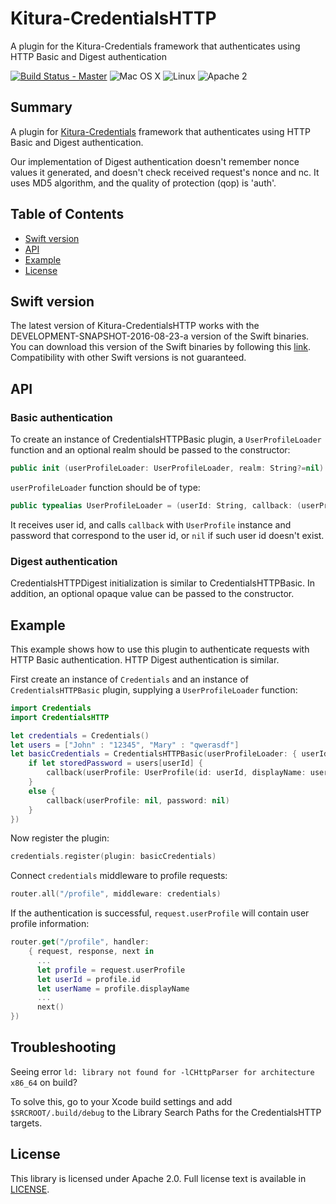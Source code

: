 # Kitura-CredentialsHTTP
A plugin for the Kitura-Credentials framework that authenticates using HTTP Basic and Digest authentication

[![Build Status - Master](https://travis-ci.org/IBM-Swift/Kitura.svg?branch=master)](https://travis-ci.org/IBM-Swift/Kitura-CredentialsHTTP)
![Mac OS X](https://img.shields.io/badge/os-Mac%20OS%20X-green.svg?style=flat)
![Linux](https://img.shields.io/badge/os-linux-green.svg?style=flat)
![Apache 2](https://img.shields.io/badge/license-Apache2-blue.svg?style=flat)

## Summary
A plugin for [Kitura-Credentials](https://github.com/IBM-Swift/Kitura-Credentials) framework that authenticates using HTTP Basic and Digest authentication.

Our implementation of Digest authentication doesn't remember nonce values it generated, and doesn't check received request's nonce and nc. It uses MD5 algorithm, and the quality of protection (qop) is 'auth'.  


## Table of Contents
* [Swift version](#swift-version)
* [API](#api)
* [Example](#example)
* [License](#license)

## Swift version
The latest version of Kitura-CredentialsHTTP works with the DEVELOPMENT-SNAPSHOT-2016-08-23-a version of the Swift binaries. You can download this version of the Swift binaries by following this [link](https://swift.org/download/). Compatibility with other Swift versions is not guaranteed.

## API

### Basic authentication
To create an instance of CredentialsHTTPBasic plugin, a `UserProfileLoader` function and an optional realm should be passed to the constructor:
```swift
public init (userProfileLoader: UserProfileLoader, realm: String?=nil)
```
`userProfileLoader` function should be of type:
```swift
public typealias UserProfileLoader = (userId: String, callback: (userProfile: UserProfile?, password: String?)->Void) -> Void
```
It receives user id, and calls `callback` with `UserProfile` instance and password that correspond to the user id, or `nil` if such user id doesn't exist.

### Digest authentication
CredentialsHTTPDigest initialization is similar to CredentialsHTTPBasic. In addition, an optional opaque value can be passed to the constructor.

## Example

This example shows how to use this plugin to authenticate requests with HTTP Basic authentication. HTTP Digest authentication is similar.
<br>

First create an instance of `Credentials` and an instance of `CredentialsHTTPBasic` plugin, supplying a `UserProfileLoader` function:

```swift
import Credentials
import CredentialsHTTP

let credentials = Credentials()
let users = ["John" : "12345", "Mary" : "qwerasdf"]
let basicCredentials = CredentialsHTTPBasic(userProfileLoader: { userId, callback in
    if let storedPassword = users[userId] {
        callback(userProfile: UserProfile(id: userId, displayName: userId, provider: "HTTPBasic"), password: storedPassword)
    }
    else {
        callback(userProfile: nil, password: nil)
    }
})
```
Now register the plugin:
```swift
credentials.register(plugin: basicCredentials)
```

Connect `credentials` middleware to profile requests:
```swift
router.all("/profile", middleware: credentials)
```
If the authentication is successful, `request.userProfile` will contain user profile information:
```swift
router.get("/profile", handler:
    { request, response, next in
      ...
      let profile = request.userProfile
      let userId = profile.id
      let userName = profile.displayName
      ...
      next()
})
```

## Troubleshooting

Seeing error `ld: library not found for -lCHttpParser for architecture x86_64` on build?

To solve this, go to your Xcode build settings and add `$SRCROOT/.build/debug` to the Library Search Paths for the CredentialsHTTP targets.

## License
This library is licensed under Apache 2.0. Full license text is available in [LICENSE](LICENSE.txt).
